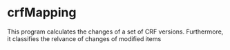 crfMapping
==========

This program calculates the changes of a set of CRF versions. Furthermore, it classifies the relvance of changes of modified
items 
